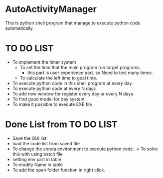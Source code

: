 # AutoActivityManager

This is python shell program that manage to execute python code automatically.



# TO DO LIST

+ To implement the timer system
   - To set the time that the main program run target programs. 
      * this part is user experience part. so Need to test many times.
   - To calculate the left time to goal time.
+ To execute python code in this shell program at every day. 
+ To execute python code at every N days
+ To add new window for register every day or every N days.
+ To find good model for day system
+ To make it possible to execute EXE file 


# Done List from TO DO LIST

+ Save the GUI list 
+ load the code list from saved file
+ To change the conda environment to execute python code. -> To solve this with using batch file
+ setting env part in table
+ To modify Name in table
+ To add the open folder function in right click.


